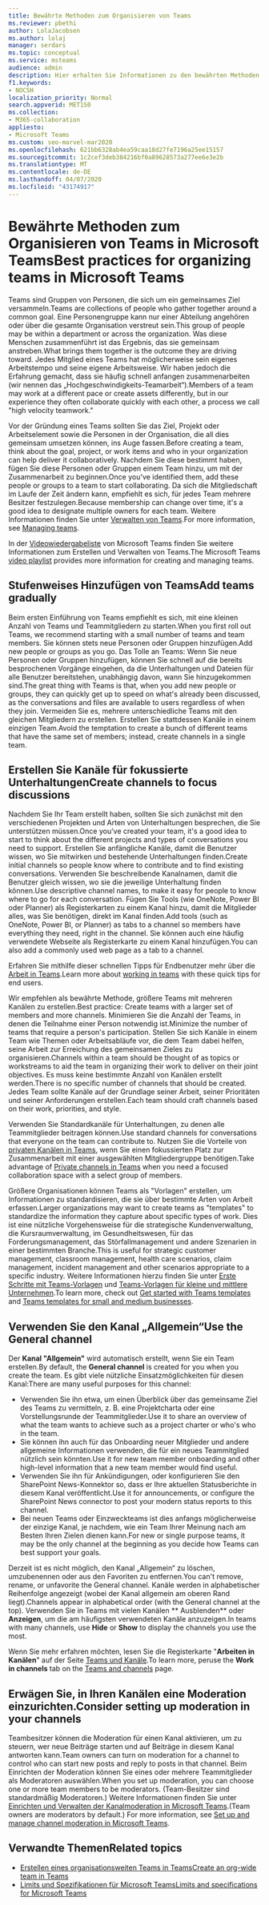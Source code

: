 ```yaml
---
title: Bewährte Methoden zum Organisieren von Teams
ms.reviewer: pbethi
author: LolaJacobsen
ms.author: lolaj
manager: serdars
ms.topic: conceptual
ms.service: msteams
audience: admin
description: Hier erhalten Sie Informationen zu den bewährten Methoden zum Organisieren von Teams in Microsoft Teams gemäß den Anforderungen Ihrer Organisation.
f1.keywords:
- NOCSH
localization_priority: Normal
search.appverid: MET150
ms.collection:
- M365-collaboration
appliesto:
- Microsoft Teams
ms.custom: seo-marvel-mar2020
ms.openlocfilehash: 621bb6328ab4ea59caa18d27fe7196a25ee15157
ms.sourcegitcommit: 1c2cef3deb384216bf0a89628573a277ee6e3e2b
ms.translationtype: MT
ms.contentlocale: de-DE
ms.lasthandoff: 04/07/2020
ms.locfileid: "43174917"
---
```

<a name="best-practices-for-organizing-teams-in-microsoft-teams"></a><span data-ttu-id="7d7a3-103">Bewährte Methoden zum Organisieren von Teams in Microsoft Teams</span><span class="sxs-lookup"><span data-stu-id="7d7a3-103">Best practices for organizing teams in Microsoft Teams</span></span>
======================================================

<span data-ttu-id="7d7a3-104">Teams sind Gruppen von Personen, die sich um ein gemeinsames Ziel versammeln.</span><span class="sxs-lookup"><span data-stu-id="7d7a3-104">Teams are collections of people who gather together around a common goal.</span></span> <span data-ttu-id="7d7a3-105">Eine Personengruppe kann nur einer Abteilung angehören oder über die gesamte Organisation verstreut sein.</span><span class="sxs-lookup"><span data-stu-id="7d7a3-105">This group of people may be within a department or across the organization.</span></span> <span data-ttu-id="7d7a3-106">Was diese Menschen zusammenführt ist das Ergebnis, das sie gemeinsam anstreben.</span><span class="sxs-lookup"><span data-stu-id="7d7a3-106">What brings them together is the outcome they are driving toward.</span></span> <span data-ttu-id="7d7a3-107">Jedes Mitglied eines Teams hat möglicherweise sein eigenes Arbeitstempo und seine eigene Arbeitsweise. Wir haben jedoch die Erfahrung gemacht, dass sie häufig schnell anfangen zusammenarbeiten (wir nennen das „Hochgeschwindigkeits-Teamarbeit“).</span><span class="sxs-lookup"><span data-stu-id="7d7a3-107">Members of a team may work at a different pace or create assets differently, but in our experience they often collaborate quickly with each other, a process we call "high velocity teamwork."</span></span>  

<span data-ttu-id="7d7a3-108">Vor der Gründung eines Teams sollten Sie das Ziel, Projekt oder Arbeitselement sowie die Personen in der Organisation, die all dies gemeinsam umsetzen können, ins Auge fassen.</span><span class="sxs-lookup"><span data-stu-id="7d7a3-108">Before creating a team, think about the goal, project, or work items and who in your organization can help deliver it collaboratively.</span></span> <span data-ttu-id="7d7a3-109">Nachdem Sie diese bestimmt haben, fügen Sie diese Personen oder Gruppen einem Team hinzu, um mit der Zusammenarbeit zu beginnen.</span><span class="sxs-lookup"><span data-stu-id="7d7a3-109">Once you've identified them, add these people or groups to a team to start collaborating.</span></span> <span data-ttu-id="7d7a3-110">Da sich die Mitgliedschaft im Laufe der Zeit ändern kann, empfiehlt es sich, für jedes Team mehrere Besitzer festzulegen.</span><span class="sxs-lookup"><span data-stu-id="7d7a3-110">Because membership can change over time, it's a good idea to designate multiple owners for each team.</span></span> <span data-ttu-id="7d7a3-111">Weitere Informationen finden Sie unter [Verwalten von Teams](https://support.office.com/article/Teams-and-Channels-df38ae23-8f85-46d3-b071-cb11b9de5499).</span><span class="sxs-lookup"><span data-stu-id="7d7a3-111">For more information, see [Managing teams](https://support.office.com/article/Teams-and-Channels-df38ae23-8f85-46d3-b071-cb11b9de5499).</span></span>

<span data-ttu-id="7d7a3-112">In der [Videowiedergabeliste](https://www.youtube.com/playlist?list=PLXPr7gfUMmKwYKFSqoPN-aHQppI7rRQLf) von Microsoft Teams finden Sie weitere Informationen zum Erstellen und Verwalten von Teams.</span><span class="sxs-lookup"><span data-stu-id="7d7a3-112">The Microsoft Teams [video playlist](https://www.youtube.com/playlist?list=PLXPr7gfUMmKwYKFSqoPN-aHQppI7rRQLf) provides more information for creating and managing teams.</span></span>

## <a name="add-teams-gradually"></a><span data-ttu-id="7d7a3-113">Stufenweises Hinzufügen von Teams</span><span class="sxs-lookup"><span data-stu-id="7d7a3-113">Add teams gradually</span></span>

<span data-ttu-id="7d7a3-114">Beim ersten Einführung von Teams empfiehlt es sich, mit eine kleinen Anzahl von Teams und Teammitgliedern zu starten.</span><span class="sxs-lookup"><span data-stu-id="7d7a3-114">When you first roll out Teams, we recommend starting with a small number of teams and team members.</span></span> <span data-ttu-id="7d7a3-115">Sie können stets neue Personen oder Gruppen hinzufügen.</span><span class="sxs-lookup"><span data-stu-id="7d7a3-115">Add new people or groups as you go.</span></span> <span data-ttu-id="7d7a3-116">Das Tolle an Teams: Wenn Sie neue Personen oder Gruppen hinzufügen, können Sie schnell auf die bereits besprochenen Vorgänge eingehen, da die Unterhaltungen und Dateien für alle Benutzer bereitstehen, unabhängig davon, wann Sie hinzugekommen sind.</span><span class="sxs-lookup"><span data-stu-id="7d7a3-116">The great thing with Teams is that, when you add new people or groups, they can quickly get up to speed on what's already been discussed, as the conversations and files are available to users regardless of when they join.</span></span> <span data-ttu-id="7d7a3-117">Vermeiden Sie es, mehrere unterschiedliche Teams mit den gleichen Mitgliedern zu erstellen. Erstellen Sie stattdessen Kanäle in einem einzigen Team.</span><span class="sxs-lookup"><span data-stu-id="7d7a3-117">Avoid the temptation to create a bunch of different teams that have the same set of members; instead, create channels in a single team.</span></span>

## <a name="create-channels-to-focus-discussions"></a><span data-ttu-id="7d7a3-118">Erstellen Sie Kanäle für fokussierte Unterhaltungen</span><span class="sxs-lookup"><span data-stu-id="7d7a3-118">Create channels to focus discussions</span></span>

<span data-ttu-id="7d7a3-119">Nachdem Sie Ihr Team erstellt haben, sollten Sie sich zunächst mit den verschiedenen Projekten und Arten von Unterhaltungen besprechen, die Sie unterstützen müssen.</span><span class="sxs-lookup"><span data-stu-id="7d7a3-119">Once you've created your team, it's a good idea to start to think about the different projects and types of conversations you need to support.</span></span> <span data-ttu-id="7d7a3-120">Erstellen Sie anfängliche Kanäle, damit die Benutzer wissen, wo Sie mitwirken und bestehende Unterhaltungen finden.</span><span class="sxs-lookup"><span data-stu-id="7d7a3-120">Create initial channels so people know where to contribute and to find existing conversations.</span></span> <span data-ttu-id="7d7a3-121">Verwenden Sie beschreibende Kanalnamen, damit die Benutzer gleich wissen, wo sie die jeweilige Unterhaltung finden können.</span><span class="sxs-lookup"><span data-stu-id="7d7a3-121">Use descriptive channel names, to make it easy for people to know where to go for each conversation.</span></span> <span data-ttu-id="7d7a3-122">Fügen Sie Tools (wie OneNote, Power BI oder Planner) als Registerkarten zu einem Kanal hinzu, damit die Mitglieder alles, was Sie benötigen, direkt im Kanal finden.</span><span class="sxs-lookup"><span data-stu-id="7d7a3-122">Add tools (such as OneNote, Power BI, or Planner) as tabs to a channel so members have everything they need, right in the channel.</span></span> <span data-ttu-id="7d7a3-123">Sie können auch eine häufig verwendete Webseite als Registerkarte zu einem Kanal hinzufügen.</span><span class="sxs-lookup"><span data-stu-id="7d7a3-123">You can also add a commonly used web page as a tab to a channel.</span></span>

<span data-ttu-id="7d7a3-124">Erfahren Sie mithilfe dieser schnellen Tipps für Endbenutzer mehr über die [Arbeit in Teams](https://support.office.com/article/teams-and-channels-df38ae23-8f85-46d3-b071-cb11b9de5499#ID0EAABAAA=Work_in_teams).</span><span class="sxs-lookup"><span data-stu-id="7d7a3-124">Learn more about [working in teams](https://support.office.com/article/teams-and-channels-df38ae23-8f85-46d3-b071-cb11b9de5499#ID0EAABAAA=Work_in_teams) with these quick tips for end users.</span></span>

<span data-ttu-id="7d7a3-125">Wir empfehlen als bewährte Methode, größere Teams mit mehreren Kanälen zu erstellen.</span><span class="sxs-lookup"><span data-stu-id="7d7a3-125">Best practice: Create teams with a larger set of members and more channels.</span></span> <span data-ttu-id="7d7a3-126">Minimieren Sie die Anzahl der Teams, in denen die Teilnahme einer Person notwendig ist.</span><span class="sxs-lookup"><span data-stu-id="7d7a3-126">Minimize the number of teams that require a person's participation.</span></span> <span data-ttu-id="7d7a3-127">Stellen Sie sich Kanäle in einem Team wie Themen oder Arbeitsabläufe vor, die dem Team dabei helfen, seine Arbeit zur Erreichung des gemeinsamen Zieles zu organisieren.</span><span class="sxs-lookup"><span data-stu-id="7d7a3-127">Channels within a team should be thought of as topics or workstreams to aid the team in organizing their work to deliver on their joint objectives.</span></span> <span data-ttu-id="7d7a3-128">Es muss keine bestimmte Anzahl von Kanälen erstellt werden.</span><span class="sxs-lookup"><span data-stu-id="7d7a3-128">There is no specific number of channels that should be created.</span></span> <span data-ttu-id="7d7a3-129">Jedes Team sollte Kanäle auf der Grundlage seiner Arbeit, seiner Prioritäten und seiner Anforderungen erstellen.</span><span class="sxs-lookup"><span data-stu-id="7d7a3-129">Each team should craft channels based on their work, priorities, and style.</span></span>

<span data-ttu-id="7d7a3-130">Verwenden Sie Standardkanäle für Unterhaltungen, zu denen alle Teammitglieder beitragen können.</span><span class="sxs-lookup"><span data-stu-id="7d7a3-130">Use standard channels for conversations that everyone on the team can contribute to.</span></span> <span data-ttu-id="7d7a3-131">Nutzen Sie die Vorteile von [privaten Kanälen in Teams](private-channels.md), wenn Sie einen fokussierten Platz zur Zusammenarbeit mit einer ausgewählten Mitgliedergruppe benötigen.</span><span class="sxs-lookup"><span data-stu-id="7d7a3-131">Take advantage of [Private channels in Teams](private-channels.md) when you need a focused collaboration space with a select group of members.</span></span>

<span data-ttu-id="7d7a3-132">Größere Organisationen können Teams als "Vorlagen" erstellen, um Informationen zu standardisieren, die sie über bestimmte Arten von Arbeit erfassen.</span><span class="sxs-lookup"><span data-stu-id="7d7a3-132">Larger organizations may want to create teams as "templates" to standardize the information they capture about specific types of work.</span></span> <span data-ttu-id="7d7a3-133">Dies ist eine nützliche Vorgehensweise für die strategische Kundenverwaltung, die Kursraumverwaltung, im Gesundheitswesen, für das Forderungsmanagement, das Störfallmanagement und andere Szenarien in einer bestimmten Branche.</span><span class="sxs-lookup"><span data-stu-id="7d7a3-133">This is useful for strategic customer management, classroom management, health care scenarios, claim management, incident management and other scenarios appropriate to a specific industry.</span></span> <span data-ttu-id="7d7a3-134">Weitere Informationen hierzu finden Sie unter [Erste Schritte mit Teams-Vorlagen](get-started-with-teams-templates.md) und [Teams-Vorlagen für kleine und mittlere Unternehmen](smb-templates.md).</span><span class="sxs-lookup"><span data-stu-id="7d7a3-134">To learn more, check out [Get started with Teams templates](get-started-with-teams-templates.md) and [Teams templates for small and medium businesses](smb-templates.md).</span></span>

## <a name="use-the-general-channel"></a><span data-ttu-id="7d7a3-135">Verwenden Sie den Kanal „Allgemein“</span><span class="sxs-lookup"><span data-stu-id="7d7a3-135">Use the General channel</span></span>

<span data-ttu-id="7d7a3-136">Der **Kanal "Allgemein"** wird automatisch erstellt, wenn Sie ein Team erstellen.</span><span class="sxs-lookup"><span data-stu-id="7d7a3-136">By default, the **General channel** is created for you when you create the team.</span></span> <span data-ttu-id="7d7a3-137">Es gibt viele nützliche Einsatzmöglichkeiten für diesen Kanal:</span><span class="sxs-lookup"><span data-stu-id="7d7a3-137">There are many useful purposes for this channel:</span></span>

- <span data-ttu-id="7d7a3-138">Verwenden Sie ihn etwa, um einen Überblick über das gemeinsame Ziel des Teams zu vermitteln, z. B. eine Projektcharta oder eine Vorstellungsrunde der Teammitglieder.</span><span class="sxs-lookup"><span data-stu-id="7d7a3-138">Use it to share an overview of what the team wants to achieve such as a project charter or who's who in the team.</span></span>
- <span data-ttu-id="7d7a3-139">Sie können ihn auch für das Onboarding neuer Mitglieder und andere allgemeine Informationen verwenden, die für ein neues Teammitglied nützlich sein könnten.</span><span class="sxs-lookup"><span data-stu-id="7d7a3-139">Use it for new team member onboarding and other high-level information that a new team member would find useful.</span></span>
- <span data-ttu-id="7d7a3-140">Verwenden Sie ihn für Ankündigungen, oder konfigurieren Sie den SharePoint News-Konnektor so, dass er Ihre aktuellen Statusberichte in diesem Kanal veröffentlicht.</span><span class="sxs-lookup"><span data-stu-id="7d7a3-140">Use it for announcements, or configure the SharePoint News connector to post your modern status reports to this channel.</span></span>  
- <span data-ttu-id="7d7a3-141">Bei neuen Teams oder Einzweckteams ist dies anfangs möglicherweise der einzige Kanal, je nachdem, wie ein Team Ihrer Meinung nach am Besten Ihren Zielen dienen kann.</span><span class="sxs-lookup"><span data-stu-id="7d7a3-141">For new or single purpose teams, it may be the only channel at the beginning as you decide how Teams can best support your goals.</span></span>

<span data-ttu-id="7d7a3-142">Derzeit ist es nicht möglich, den Kanal „Allgemein“ zu löschen, umzubenennen oder aus den Favoriten zu entfernen.</span><span class="sxs-lookup"><span data-stu-id="7d7a3-142">You can't remove, rename, or unfavorite the General channel.</span></span> <span data-ttu-id="7d7a3-143">Kanäle werden in alphabetischer Reihenfolge angezeigt (wobei der Kanal allgemein am oberen Rand liegt).</span><span class="sxs-lookup"><span data-stu-id="7d7a3-143">Channels appear in alphabetical order (with the General channel at the top).</span></span> <span data-ttu-id="7d7a3-144">Verwenden Sie in Teams mit vielen Kanälen \*\* Ausblenden\*\* oder **Anzeigen**, um die am häufigsten verwendeten Kanäle anzuzeigen.</span><span class="sxs-lookup"><span data-stu-id="7d7a3-144">In teams with many channels, use **Hide** or **Show** to display the channels you use the most.</span></span>

<span data-ttu-id="7d7a3-145">Wenn Sie mehr erfahren möchten, lesen Sie die Registerkarte "**Arbeiten in Kanälen**" auf der Seite [Teams und Kanäle](https://support.office.com/article/teams-and-channels-df38ae23-8f85-46d3-b071-cb11b9de5499#ID0EAABAAA=Work_in_channels).</span><span class="sxs-lookup"><span data-stu-id="7d7a3-145">To learn more, peruse the **Work in channels** tab on the [Teams and channels](https://support.office.com/article/teams-and-channels-df38ae23-8f85-46d3-b071-cb11b9de5499#ID0EAABAAA=Work_in_channels) page.</span></span>

## <a name="consider-setting-up-moderation-in-your-channels"></a><span data-ttu-id="7d7a3-146">Erwägen Sie, in Ihren Kanälen eine Moderation einzurichten.</span><span class="sxs-lookup"><span data-stu-id="7d7a3-146">Consider setting up moderation in your channels</span></span>

<span data-ttu-id="7d7a3-147">Teambesitzer können die Moderation für einen Kanal aktivieren, um zu steuern, wer neue Beiträge starten und auf Beiträge in diesem Kanal antworten kann.</span><span class="sxs-lookup"><span data-stu-id="7d7a3-147">Team owners can turn on moderation for a channel to control who can start new posts and reply to posts in that channel.</span></span> <span data-ttu-id="7d7a3-148">Beim Einrichten der Moderation können Sie eines oder mehrere Teammitglieder als Moderatoren auswählen.</span><span class="sxs-lookup"><span data-stu-id="7d7a3-148">When you set up moderation, you can choose one or more team members to be moderators.</span></span> <span data-ttu-id="7d7a3-149">(Team-Besitzer sind standardmäßig Moderatoren.) Weitere Informationen finden Sie unter [Einrichten und Verwalten der Kanalmoderation in Microsoft Teams](manage-channel-moderation-in-teams.md).</span><span class="sxs-lookup"><span data-stu-id="7d7a3-149">(Team owners are moderators by default.) For more information, see [Set up and manage channel moderation in Microsoft Teams](manage-channel-moderation-in-teams.md).</span></span>

## <a name="related-topics"></a><span data-ttu-id="7d7a3-150">Verwandte Themen</span><span class="sxs-lookup"><span data-stu-id="7d7a3-150">Related topics</span></span>

- [<span data-ttu-id="7d7a3-151">Erstellen eines organisationsweiten Teams in Teams</span><span class="sxs-lookup"><span data-stu-id="7d7a3-151">Create an org-wide team in Teams</span></span>](create-an-org-wide-team.md)
- [<span data-ttu-id="7d7a3-152">Limits und Spezifikationen für Microsoft Teams</span><span class="sxs-lookup"><span data-stu-id="7d7a3-152">Limits and specifications for Microsoft Teams</span></span>](limits-specifications-teams.md)
